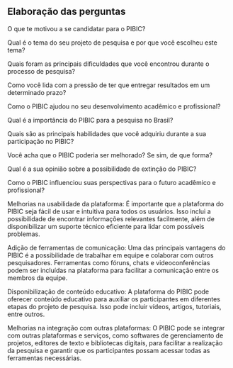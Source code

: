 ## Elaboração das perguntas

O que te motivou a se candidatar para o PIBIC?

Qual é o tema do seu projeto de pesquisa e por que você escolheu este tema?

Quais foram as principais dificuldades que você encontrou durante o processo de pesquisa?

Como você lida com a pressão de ter que entregar resultados em um determinado prazo?

Como o PIBIC ajudou no seu desenvolvimento acadêmico e profissional?

Qual é a importância do PIBIC para a pesquisa no Brasil?

Quais são as principais habilidades que você adquiriu durante a sua participação no PIBIC?

Você acha que o PIBIC poderia ser melhorado? Se sim, de que forma?

Qual é a sua opinião sobre a possibilidade de extinção do PIBIC?

Como o PIBIC influenciou suas perspectivas para o futuro acadêmico e profissional?


Melhorias na usabilidade da plataforma: É importante que a plataforma do PIBIC seja fácil de usar e intuitiva para todos os usuários. Isso inclui a possibilidade de encontrar informações relevantes facilmente, além de disponibilizar um suporte técnico eficiente para lidar com possíveis problemas.

Adição de ferramentas de comunicação: Uma das principais vantagens do PIBIC é a possibilidade de trabalhar em equipe e colaborar com outros pesquisadores. Ferramentas como fóruns, chats e videoconferências podem ser incluídas na plataforma para facilitar a comunicação entre os membros da equipe.

Disponibilização de conteúdo educativo: A plataforma do PIBIC pode oferecer conteúdo educativo para auxiliar os participantes em diferentes etapas do projeto de pesquisa. Isso pode incluir vídeos, artigos, tutoriais, entre outros.

Melhorias na integração com outras plataformas: O PIBIC pode se integrar com outras plataformas e serviços, como softwares de gerenciamento de projetos, editores de texto e bibliotecas digitais, para facilitar a realização da pesquisa e garantir que os participantes possam acessar todas as ferramentas necessárias.